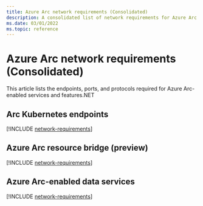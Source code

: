 ```yaml
---
title: Azure Arc network requirements (Consolidated)
description: A consolidated list of network requirements for Azure Arc features and Azure Arc-enabled services. Lists endpoints, ports, and protocols.
ms.date: 03/01/2022
ms.topic: reference
---
```


# Azure Arc network requirements (Consolidated)

This article lists the endpoints, ports, and protocols required for Azure Arc-enabled services and features.NET
## Arc Kubernetes endpoints

[!INCLUDE [network-requirements](kubernetes/includes/network-requirements.md)]

## Azure Arc resource bridge (preview)

[!INCLUDE [network-requirements](resource-bridge/includes/network-requirements.md)]

## Azure Arc-enabled data services

[!INCLUDE [network-requirements](data/includes/network-requirements.md)]